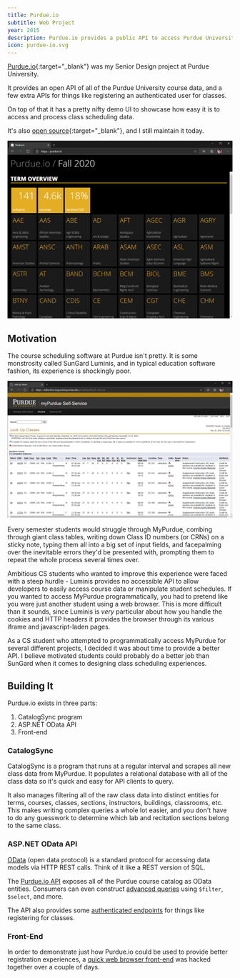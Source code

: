 ```yaml
---
title: Purdue.io
subtitle: Web Project
year: 2015
description: Purdue.io provides a public API to access Purdue University's class scheduling system.
icon: purdue-io.svg
---
```

[Purdue.io](https://purdue.io){:target="_blank"} was my Senior Design project at Purdue University.

It provides an open API of all of the Purdue University course data, and a few
extra APIs for things like registering an authenticated user for classes.

On top of that it has a pretty nifty demo UI to showcase how easy it is to access
and process class scheduling data.

It's also [open source](https://github.com/Purdue-io/PurdueApi){:target="_blank"},
and I still maintain it today.

![Fancy looking Purdue.io subject listing page](/assets/images/projects/2015-purdue-io.png)

## Motivation

The course scheduling software at Purdue isn't pretty. It is some monstrosity 
called SunGard Luminis, and in typical education software fashion, its experience
is shockingly poor.

![Hideous MyPurdue Course Lookup Page](/assets/images/projects/2015-mypurdue.png)

Every semester students would struggle through MyPurdue, combing through giant
class tables, writing down Class ID numbers (or CRNs) on a sticky note, typing
them all into a big set of input fields, and facepalming over the inevitable
errors they'd be presented with, prompting them to repeat the whole process
several times over.

Ambitious CS students who wanted to improve this experience were faced with a
steep hurdle - Luminis provides no accessible API to allow developers to easily
access course data or manipulate student schedules. If you wanted to access MyPurdue
programmatically, you had to pretend like you were just another student using a
web browser. This is more difficult than it sounds, since Luminis is _very_ particular
about how you handle the cookies and HTTP headers it provides the browser through
its various iframe and javascript-laden pages.

As a CS student who attempted to programmatically access MyPurdue for several
different projects, I decided it was about time to provide a better API. I believe
motivated students could probably do a better job than SunGard when it comes to
designing class scheduling experiences.

## Building It

Purdue.io exists in three parts:
1. CatalogSync program
2. ASP.NET OData API
3. Front-end

### CatalogSync

CatalogSync is a program that runs at a regular interval and scrapes all new class
data from MyPurdue. It populates a relational database with all of the class data so
it's quick and easy for API clients to query.

It also manages filtering all of the
raw class data into distinct entities for terms, courses, classes, sections, instructors,
buildings, classrooms, etc. This makes writing complex queries a whole lot easier,
and you don't have to do any guesswork to determine which lab and recitation sections
belong to the same class.

### ASP.NET OData API

[OData](https://docs.microsoft.com/en-us/odata/overview) (open data protocol) is
a standard protocol for accessing data models via HTTP REST calls. Think of it
like a REST version of SQL.

The [Purdue.io API](https://api.purdue.io/) exposes all of the Purdue course
catalog as OData entities. Consumers can even construct
[advanced queries](https://github.com/Purdue-io/PurdueApi/wiki/OData-Queries)
using `$filter`, `$select`, and more.

The API also provides some 
[authenticated endpoints](https://github.com/Purdue-io/PurdueApi/wiki/Authenticated-Endpoints)
for things like registering for classes.

### Front-End

In order to demonstrate just how Purdue.io could be used to provide better
registration experiences, a  [quick web browser front-end](https://purdue.io) was
hacked together over a couple of days.